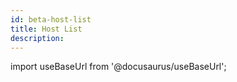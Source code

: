 ```yaml
---
id: beta-host-list
title: Host List
description: 
---
```


import useBaseUrl from '@docusaurus/useBaseUrl';

<head>
  <meta name="robots" content="noindex" />
</head>
